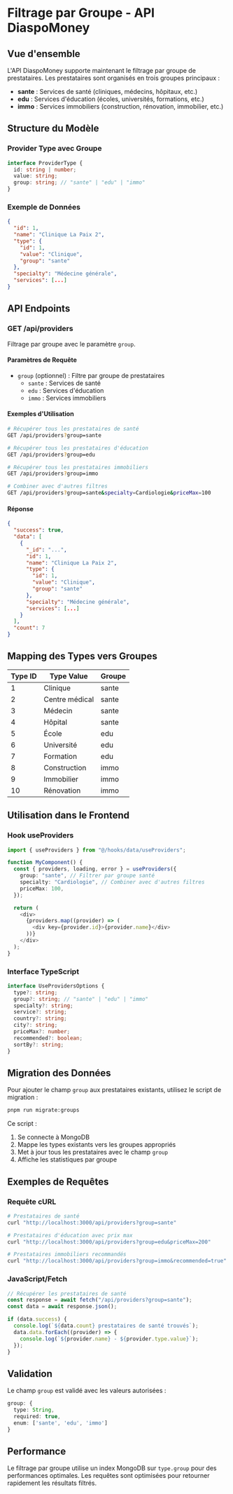 # Filtrage par Groupe - API DiaspoMoney

## Vue d'ensemble

L'API DiaspoMoney supporte maintenant le filtrage par groupe de prestataires. Les prestataires sont organisés en trois groupes principaux :

- **sante** : Services de santé (cliniques, médecins, hôpitaux, etc.)
- **edu** : Services d'éducation (écoles, universités, formations, etc.)
- **immo** : Services immobiliers (construction, rénovation, immobilier, etc.)

## Structure du Modèle

### Provider Type avec Groupe

```typescript
interface ProviderType {
  id: string | number;
  value: string;
  group: string; // "sante" | "edu" | "immo"
}
```

### Exemple de Données

```json
{
  "id": 1,
  "name": "Clinique La Paix 2",
  "type": {
    "id": 1,
    "value": "Clinique",
    "group": "sante"
  },
  "specialty": "Médecine générale",
  "services": [...]
}
```

## API Endpoints

### GET /api/providers

Filtrage par groupe avec le paramètre `group`.

#### Paramètres de Requête

- `group` (optionnel) : Filtre par groupe de prestataires
  - `sante` : Services de santé
  - `edu` : Services d'éducation
  - `immo` : Services immobiliers

#### Exemples d'Utilisation

```bash
# Récupérer tous les prestataires de santé
GET /api/providers?group=sante

# Récupérer tous les prestataires d'éducation
GET /api/providers?group=edu

# Récupérer tous les prestataires immobiliers
GET /api/providers?group=immo

# Combiner avec d'autres filtres
GET /api/providers?group=sante&specialty=Cardiologie&priceMax=100
```

#### Réponse

```json
{
  "success": true,
  "data": [
    {
      "_id": "...",
      "id": 1,
      "name": "Clinique La Paix 2",
      "type": {
        "id": 1,
        "value": "Clinique",
        "group": "sante"
      },
      "specialty": "Médecine générale",
      "services": [...]
    }
  ],
  "count": 7
}
```

## Mapping des Types vers Groupes

| Type ID | Type Value     | Groupe |
| ------- | -------------- | ------ |
| 1       | Clinique       | sante  |
| 2       | Centre médical | sante  |
| 3       | Médecin        | sante  |
| 4       | Hôpital        | sante  |
| 5       | École          | edu    |
| 6       | Université     | edu    |
| 7       | Formation      | edu    |
| 8       | Construction   | immo   |
| 9       | Immobilier     | immo   |
| 10      | Rénovation     | immo   |

## Utilisation dans le Frontend

### Hook useProviders

```typescript
import { useProviders } from "@/hooks/data/useProviders";

function MyComponent() {
  const { providers, loading, error } = useProviders({
    group: "sante", // Filtrer par groupe santé
    specialty: "Cardiologie", // Combiner avec d'autres filtres
    priceMax: 100,
  });

  return (
    <div>
      {providers.map((provider) => (
        <div key={provider.id}>{provider.name}</div>
      ))}
    </div>
  );
}
```

### Interface TypeScript

```typescript
interface UseProvidersOptions {
  type?: string;
  group?: string; // "sante" | "edu" | "immo"
  specialty?: string;
  service?: string;
  country?: string;
  city?: string;
  priceMax?: number;
  recommended?: boolean;
  sortBy?: string;
}
```

## Migration des Données

Pour ajouter le champ `group` aux prestataires existants, utilisez le script de migration :

```bash
pnpm run migrate:groups
```

Ce script :

1. Se connecte à MongoDB
2. Mappe les types existants vers les groupes appropriés
3. Met à jour tous les prestataires avec le champ `group`
4. Affiche les statistiques par groupe

## Exemples de Requêtes

### Requête cURL

```bash
# Prestataires de santé
curl "http://localhost:3000/api/providers?group=sante"

# Prestataires d'éducation avec prix max
curl "http://localhost:3000/api/providers?group=edu&priceMax=200"

# Prestataires immobiliers recommandés
curl "http://localhost:3000/api/providers?group=immo&recommended=true"
```

### JavaScript/Fetch

```javascript
// Récupérer les prestataires de santé
const response = await fetch("/api/providers?group=sante");
const data = await response.json();

if (data.success) {
  console.log(`${data.count} prestataires de santé trouvés`);
  data.data.forEach((provider) => {
    console.log(`${provider.name} - ${provider.type.value}`);
  });
}
```

## Validation

Le champ `group` est validé avec les valeurs autorisées :

```typescript
group: {
  type: String,
  required: true,
  enum: ['sante', 'edu', 'immo']
}
```

## Performance

Le filtrage par groupe utilise un index MongoDB sur `type.group` pour des performances optimales. Les requêtes sont optimisées pour retourner rapidement les résultats filtrés.
